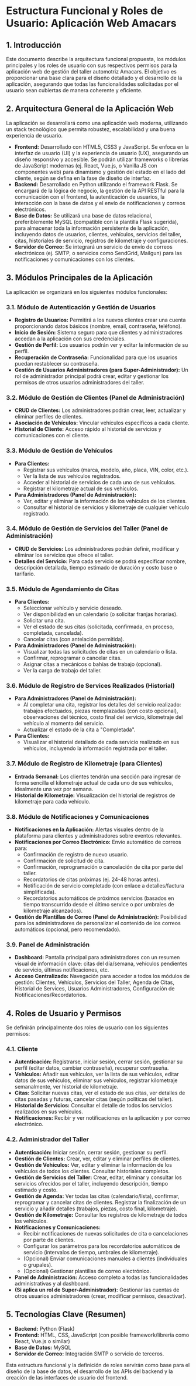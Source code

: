 # Estructura Funcional y Roles de Usuario: Aplicación Web Amacars

## 1. Introducción

Este documento describe la arquitectura funcional propuesta, los módulos principales y los roles de usuario con sus respectivos permisos para la aplicación web de gestión del taller automotriz Amacars. El objetivo es proporcionar una base clara para el diseño detallado y el desarrollo de la aplicación, asegurando que todas las funcionalidades solicitadas por el usuario sean cubiertas de manera coherente y eficiente.

## 2. Arquitectura General de la Aplicación Web

La aplicación se desarrollará como una aplicación web moderna, utilizando un stack tecnológico que permita robustez, escalabilidad y una buena experiencia de usuario.

*   **Frontend:** Desarrollado con HTML5, CSS3 y JavaScript. Se enfoca en la interfaz de usuario (UI) y la experiencia de usuario (UX), asegurando un diseño responsivo y accesible. Se podrán utilizar frameworks o librerías de JavaScript modernas (ej. React, Vue.js, o Vanilla JS con componentes web) para dinamismo y gestión del estado en el lado del cliente, según se defina en la fase de diseño de interfaz.
*   **Backend:** Desarrollado en Python utilizando el framework Flask. Se encargará de la lógica de negocio, la gestión de la API RESTful para la comunicación con el frontend, la autenticación de usuarios, la interacción con la base de datos y el envío de notificaciones y correos electrónicos.
*   **Base de Datos:** Se utilizará una base de datos relacional, preferiblemente MySQL (compatible con la plantilla Flask sugerida), para almacenar toda la información persistente de la aplicación, incluyendo datos de usuarios, clientes, vehículos, servicios del taller, citas, historiales de servicio, registros de kilometraje y configuraciones.
*   **Servidor de Correo:** Se integrará un servicio de envío de correos electrónicos (ej. SMTP, o servicios como SendGrid, Mailgun) para las notificaciones y comunicaciones con los clientes.

## 3. Módulos Principales de la Aplicación

La aplicación se organizará en los siguientes módulos funcionales:

### 3.1. Módulo de Autenticación y Gestión de Usuarios
*   **Registro de Usuarios:** Permitirá a los nuevos clientes crear una cuenta proporcionando datos básicos (nombre, email, contraseña, teléfono).
*   **Inicio de Sesión:** Sistema seguro para que clientes y administradores accedan a la aplicación con sus credenciales.
*   **Gestión de Perfil:** Los usuarios podrán ver y editar la información de su perfil.
*   **Recuperación de Contraseña:** Funcionalidad para que los usuarios puedan restablecer su contraseña.
*   **Gestión de Usuarios Administradores (para Super-Administrador):** Un rol de administrador principal podrá crear, editar y gestionar los permisos de otros usuarios administradores del taller.

### 3.2. Módulo de Gestión de Clientes (Panel de Administración)
*   **CRUD de Clientes:** Los administradores podrán crear, leer, actualizar y eliminar perfiles de clientes.
*   **Asociación de Vehículos:** Vincular vehículos específicos a cada cliente.
*   **Historial de Cliente:** Acceso rápido al historial de servicios y comunicaciones con el cliente.

### 3.3. Módulo de Gestión de Vehículos
*   **Para Clientes:**
    *   Registrar sus vehículos (marca, modelo, año, placa, VIN, color, etc.).
    *   Ver la lista de sus vehículos registrados.
    *   Acceder al historial de servicios de cada uno de sus vehículos.
    *   Registrar el kilometraje actual de sus vehículos.
*   **Para Administradores (Panel de Administración):**
    *   Ver, editar y eliminar la información de los vehículos de los clientes.
    *   Consultar el historial de servicios y kilometraje de cualquier vehículo registrado.

### 3.4. Módulo de Gestión de Servicios del Taller (Panel de Administración)
*   **CRUD de Servicios:** Los administradores podrán definir, modificar y eliminar los servicios que ofrece el taller.
*   **Detalles del Servicio:** Para cada servicio se podrá especificar nombre, descripción detallada, tiempo estimado de duración y costo base o tarifario.

### 3.5. Módulo de Agendamiento de Citas
*   **Para Clientes:**
    *   Seleccionar vehículo y servicio deseado.
    *   Ver disponibilidad en un calendario (o solicitar franjas horarias).
    *   Solicitar una cita.
    *   Ver el estado de sus citas (solicitada, confirmada, en proceso, completada, cancelada).
    *   Cancelar citas (con antelación permitida).
*   **Para Administradores (Panel de Administración):**
    *   Visualizar todas las solicitudes de citas en un calendario o lista.
    *   Confirmar, reprogramar o cancelar citas.
    *   Asignar citas a mecánicos o bahías de trabajo (opcional).
    *   Ver la carga de trabajo del taller.

### 3.6. Módulo de Registro de Services Realizados (Historial)
*   **Para Administradores (Panel de Administración):**
    *   Al completar una cita, registrar los detalles del servicio realizado: trabajos efectuados, piezas reemplazadas (con costo opcional), observaciones del técnico, costo final del servicio, kilometraje del vehículo al momento del servicio.
    *   Actualizar el estado de la cita a "Completada".
*   **Para Clientes:**
    *   Visualizar el historial detallado de cada servicio realizado en sus vehículos, incluyendo la información registrada por el taller.

### 3.7. Módulo de Registro de Kilometraje (para Clientes)
*   **Entrada Semanal:** Los clientes tendrán una sección para ingresar de forma sencilla el kilometraje actual de cada uno de sus vehículos, idealmente una vez por semana.
*   **Historial de Kilometraje:** Visualización del historial de registros de kilometraje para cada vehículo.

### 3.8. Módulo de Notificaciones y Comunicaciones
*   **Notificaciones en la Aplicación:** Alertas visuales dentro de la plataforma para clientes y administradores sobre eventos relevantes.
*   **Notificaciones por Correo Electrónico:** Envío automático de correos para:
    *   Confirmación de registro de nuevo usuario.
    *   Confirmación de solicitud de cita.
    *   Confirmación, reprogramación o cancelación de cita por parte del taller.
    *   Recordatorios de citas próximas (ej. 24-48 horas antes).
    *   Notificación de servicio completado (con enlace a detalles/factura simplificada).
    *   Recordatorios automáticos de próximos servicios (basados en tiempo transcurrido desde el último service o por umbrales de kilometraje alcanzados).
*   **Gestión de Plantillas de Correo (Panel de Administración):** Posibilidad para los administradores de personalizar el contenido de los correos automáticos (opcional, pero recomendado).

### 3.9. Panel de Administración
*   **Dashboard:** Pantalla principal para administradores con un resumen visual de información clave: citas del día/semana, vehículos pendientes de servicio, últimas notificaciones, etc.
*   **Acceso Centralizado:** Navegación para acceder a todos los módulos de gestión: Clientes, Vehículos, Servicios del Taller, Agenda de Citas, Historial de Services, Usuarios Administradores, Configuración de Notificaciones/Recordatorios.

## 4. Roles de Usuario y Permisos

Se definirán principalmente dos roles de usuario con los siguientes permisos:

### 4.1. Cliente
*   **Autenticación:** Registrarse, iniciar sesión, cerrar sesión, gestionar su perfil (editar datos, cambiar contraseña), recuperar contraseña.
*   **Vehículos:** Añadir sus vehículos, ver la lista de sus vehículos, editar datos de sus vehículos, eliminar sus vehículos, registrar kilometraje semanalmente, ver historial de kilometraje.
*   **Citas:** Solicitar nuevas citas, ver el estado de sus citas, ver detalles de citas pasadas y futuras, cancelar citas (según políticas del taller).
*   **Historial de Servicios:** Consultar el detalle de todos los servicios realizados en sus vehículos.
*   **Notificaciones:** Recibir y ver notificaciones en la aplicación y por correo electrónico.

### 4.2. Administrador del Taller
*   **Autenticación:** Iniciar sesión, cerrar sesión, gestionar su perfil.
*   **Gestión de Clientes:** Crear, ver, editar y eliminar perfiles de clientes.
*   **Gestión de Vehículos:** Ver, editar y eliminar la información de los vehículos de todos los clientes. Consultar historiales completos.
*   **Gestión de Servicios del Taller:** Crear, editar, eliminar y consultar los servicios ofrecidos por el taller, incluyendo descripción, tiempo estimado y costo.
*   **Gestión de Agenda:** Ver todas las citas (calendario/lista), confirmar, reprogramar y cancelar citas de clientes. Registrar la finalización de un servicio y añadir detalles (trabajos, piezas, costo final, kilometraje).
*   **Gestión de Kilometraje:** Consultar los registros de kilometraje de todos los vehículos.
*   **Notificaciones y Comunicaciones:**
    *   Recibir notificaciones de nuevas solicitudes de cita o cancelaciones por parte de clientes.
    *   Configurar los parámetros para los recordatorios automáticos de servicio (intervalos de tiempo, umbrales de kilometraje).
    *   (Opcional) Enviar comunicaciones manuales a clientes (individuales o grupales).
    *   (Opcional) Gestionar plantillas de correo electrónico.
*   **Panel de Administración:** Acceso completo a todas las funcionalidades administrativas y al dashboard.
*   **(Si aplica un rol de Super-Administrador):** Gestionar las cuentas de otros usuarios administradores (crear, modificar permisos, desactivar).

## 5. Tecnologías Clave (Resumen)

*   **Backend:** Python (Flask)
*   **Frontend:** HTML, CSS, JavaScript (con posible framework/librería como React, Vue.js o similar)
*   **Base de Datos:** MySQL
*   **Servidor de Correo:** Integración SMTP o servicio de terceros.

Esta estructura funcional y la definición de roles servirán como base para el diseño de la base de datos, el desarrollo de las APIs del backend y la creación de las interfaces de usuario del frontend.
